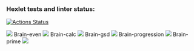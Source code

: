 ### Hexlet tests and linter status:
[![Actions Status](https://github.com/JuliaGrishaeva87/frontend-project-44/actions/workflows/hexlet-check.yml/badge.svg)](https://github.com/JuliaGrishaeva87/frontend-project-44/actions)

<a href="https://codeclimate.com/github/JuliaGrishaeva87/frontend-project-44/maintainability"><img src="https://api.codeclimate.com/v1/badges/88dfd82598689bf888fe/maintainability" /></a>
Brain-even
<a href="https://asciinema.org/a/bJGA1zajVHlkVErzX5sLtFNtw" target="_blank"><img src="https://asciinema.org/a/bJGA1zajVHlkVErzX5sLtFNtw.svg" /></a>
Brain-calc
<a href="https://asciinema.org/a/pWxlp8NmkTTNyf4VAgtfbgOzy" target="_blank"><img src="https://asciinema.org/a/pWxlp8NmkTTNyf4VAgtfbgOzy.svg" /></a>
Brain-gsd
<a href="https://asciinema.org/a/657071" target="_blank"><img src="https://asciinema.org/a/657071.svg" /></a>
Brain-progression
<a href="https://asciinema.org/a/657445" target="_blank"><img src="https://asciinema.org/a/657445.svg" /></a>
Brain-prime
<a href="https://asciinema.org/a/657735" target="_blank"><img src="https://asciinema.org/a/657735.svg" /></a>